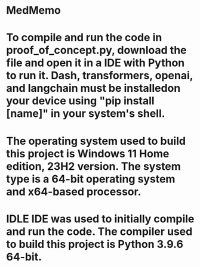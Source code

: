 # MedMemo

# To compile and run the code in proof_of_concept.py, download the file and open it in a IDE with Python to run it. Dash, transformers, openai, and langchain must be installedon your device using "pip install [name]" in your system's shell.

# The operating system used to build this project is Windows 11 Home edition, 23H2 version. The system type is a 64-bit operating system and x64-based processor.

# IDLE IDE was used to initially compile and run the code. The compiler used to build this project is Python 3.9.6 64-bit.